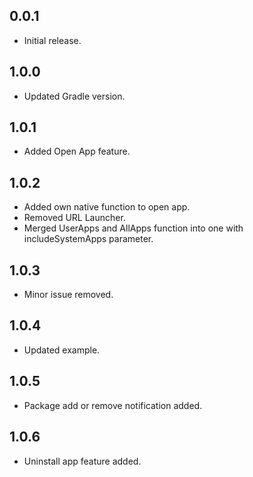 ## 0.0.1

* Initial release.


## 1.0.0

* Updated Gradle version.


## 1.0.1

* Added Open App feature.


## 1.0.2

* Added own native function to open app.
* Removed URL Launcher.
* Merged UserApps and AllApps function into one with includeSystemApps parameter.


## 1.0.3

* Minor issue removed.


## 1.0.4

* Updated example.


## 1.0.5

* Package add or remove notification added.


## 1.0.6

* Uninstall app feature added.